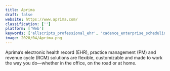 ```yaml
---
title: Aprima
draft: false 
website: https://www.aprima.com/
classification: ['']
platform: ['Web']
keywords: ['allscripts_professional_ehr', 'cadence_enterprise_scheduling', 'chartlogic_emr', 'chirotouch', 'intergy_ehr', 'leonardomd', 'practice_fusion', 'athenaclinicals', 'eclinicalworks']
image: 2020/04/Aprima.png
---
```

Aprima’s electronic health record (EHR), practice management (PM) and revenue cycle (RCM) solutions are flexible, customizable and made to work the way you do—whether in the office, on the road or at home.